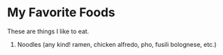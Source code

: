 # My Favorite Foods

These are things I like to eat.

1. Noodles (any kind! ramen, chicken alfredo, pho, fusili bolognese, etc.)